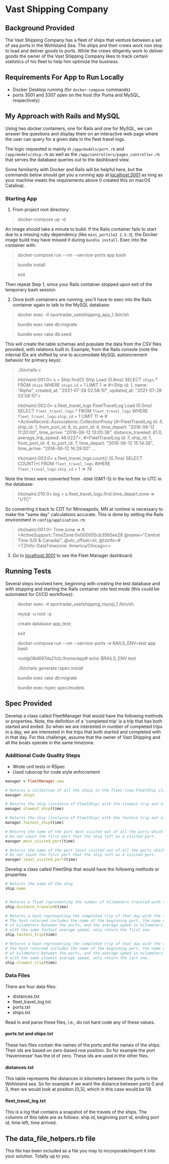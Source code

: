# Vast Shipping Company

## Background Provided

The Vast Shipping Company has a fleet of ships that venture between a set of sea ports in the Wohlstand Sea. The ships and their crews work non stop to load and deliver goods to ports. While the crews diligently work to deliver goods the owner of the Vast Shipping Company likes to track certain statistics of his fleet to help him optimize the business.

## Requirements For App to Run Locally

- Docker Desktop running (for `docker-compose` commands)
- ports 3001 and 3307 open on the host (for Puma and MySQL, respectively)

## My Approach with Rails and MySQL

Using two docker containers, one for Rails and one for MySQL, we can answer the questions and display them on an interactive web page where the user can query for a given date in the fleet travel logs.

The logic requested is mainly in `/app/models/port.rb` and `/app/models/ship.rb` as well as the `/app/controllers/pages_controller.rb` that serves the database queries out to the dashboard view.

Some familiarity with Docker and Rails will be helpful here, but the commands below should get you a running app at [localhost:3001](http://localhost:3001) as long as your machine meets the requirements above (I created this on macOS Catalina).

### Starting App

1. From project root directory:

> docker-compose up -d

An image should take a minute to build.
If the Rails container fails to start due to a missing ruby dependency (like `mini_portile2 2.5.3`), the Docker image build may have missed it during `bundle install`. Exec into the container with:
> docker-compose run --rm --service-ports app bash

> bundle install

> exit

Then repeat Step 1, since your Rails container stopped upon exit of the temporary bash session.

2. Once both containers are running, you'll have to exec into the Rails container again to talk to the MySQL database:

> docker exec -it sportradar_vastshipping_app_1 /bin/sh

> bundle exec rake db:migrate

> bundle exec rake db:seed

This will create the table schemas and populate the data from the CSV files provided, with relations built in. Example, from the Rails console (note the internal IDs are shifted by one to accomodate MySQL autoincrement behavior for primary keys):

> ./bin/rails c

>irb(main):001:0> s = Ship.find(1)
  Ship Load (0.8ms)  SELECT `ships`.* FROM `ships` WHERE `ships`.`id` = 1 LIMIT 1
=> #<Ship id: 1, name: "Alpha", created_at: "2021-07-28 02:58:10", updated_at: "2021-07-28 02:58:10">

>irb(main):002:0> s.fleet_travel_logs
  FleetTravelLog Load (0.5ms)  SELECT `fleet_travel_logs`.* FROM `fleet_travel_logs` WHERE `fleet_travel_logs`.`ship_id` = 1 LIMIT 11
  => #<ActiveRecord::Associations::CollectionProxy [#<FleetTravelLog id: 4, ship_id: 1, from_port_id: 8, to_port_id: 4, time_depart: "2016-06-12 11:20:00", time_arrive: "2016-06-12 13:05:36", distance_traveled: 81.0, average_trip_speed: 46.0227>, #<FleetTravelLog id: 7, ship_id: 1, from_port_id: 4, to_port_id: 7, time_depart: "2016-06-12 15:14:36", time_arrive: "2016-06-12 16:29:00" ...

> irb(main):003:0> s.fleet_travel_logs.count()
   (0.7ms)  SELECT COUNT(*) FROM `fleet_travel_logs` WHERE `fleet_travel_logs`.`ship_id` = 1
=> 74

Note the times were converted from `-0500` (GMT-5) in the text file to UTC in the database:

> irb(main):010:0> log = s.fleet_travel_logs.first.time_depart.zone
=> "UTC"

So converting it back to CDT for Minneapolis, MN at runtime is necessary to make the "same day" calculations accurate. This is done by setting the Rails environment in `config/application.rb`:

> irb(main):001:0> Time.zone
=> #<ActiveSupport::TimeZone:0x000055cb3565ee28 @name="Central Time (US & Canada)", @utc_offset=nil, @tzinfo=#<TZInfo::DataTimezone: America/Chicago>>

3. Go to [localhost:3001](http://localhost:3001) to see the Fleet Manager dashboard.

## Running Tests
Several steps involved here, beginning with creating the test database and with stopping and starting the Rails container into test mode (this could be automated for CI/CD workflows):
> docker exec -it sportradar_vastshipping_mysql_1 /bin/sh

> mysql -u root -p

> create database app_test;

> exit


> docker-compose run --rm --service-ports -e RAILS_ENV=test app bash

> root@08d697da21cb:/home/app# echo $RAILS_ENV
test

> ./bin/rails generate rspec:install

> bundle exec rake db:migrate

> bundle exec rspec spec/models

## Spec Provided

Develop a class called FleetManager that would have the following methods or properties. Note, the definition of a 'completed trip' is a trip that has both started and ended. So when we are interested in number of completed trips in a day, we are interested in the trips that both started and completed with in that day. For this challenge, assume that the owner of Vast Shipping and all the boats operate in the same timezone.

### Additional Code Quality Steps
- Wrote unit tests in RSpec
- Used rubocop for code style enforcement



```ruby
manager = FleetManager.new

# Returns a collection of all the ships in the fleet (see FleetShip class)
manager.ships

# Returns the ship (instance of FleetShip) with the slowest trip out of all the completed trips by all ships that day
manager.slowest_ship(time)

# Returns the ship (instance of FleetShip) with the fastest trip out of all the completed trips by all ships that day
manager.fastest_ship(time)

# Returns the name of the port most visited out of all the ports which were visited by the ships in that day.
# Do not count the first port that the ship left as a visited port.
manager.most_visited_port(time)

# Returns the name of the port least visited out of all the ports which were visited by the ships in that day,
# Do not count the first port that the ship left as a visited port.
manager.least_visited_port(time)

```

Develop a class called FleetShip that would have the following methods or properties

```ruby
# Returns the name of the ship
ship.name


# Returns a float representing the number of kilometers traveled with the completed trips on that day.
ship.distance_traveled(time)

# Returns a hash representing the completed trip of that day with the fastest average speed (distance in km/time in hr).
# The hash returned includes the name of the beginning port, the name of ending port, depart_time, arrival_time, number 
# of kilometers between the ports, and the average speed in kilometers for the completed. If there is more than one trip
# with the same fastest average speed, only return the first one. 
ship.fastest_trip(time)

# Returns a hash representing the completed trip of that day with the slowest average speed (distance in km/time in hr).
# The hash returned includes the name of the beginning port, the name of ending port, depart_time, arrival_time, number
# of kilometers between the ports, and the average speed in kilometers for the completed. If there is more than one trip
# with the same slowest average speed, only return the last one. 
ship.slowest_trip(time)

```

### Data Files

There are four data files:
 - distances.txt
 - fleet_travel_log.txt
 - ports.txt
 - ships.txt
 
Read in and parse these files, i.e., do not hard code any of these values.
 
#### ports.txt and ships.txt
These two files contain the names of the ports and the names of the ships. Their ids are based on zero-based row
position. So for example the port 'Havennesse' has the id of zero. These ids are used in the other files.

#### distances.txt
This table represents the distances in kilometers between the ports in the Wohlstand sea. So for example if we want the 
distance between ports 0 and 3, then we would look at position [0,3], which in this case would be 59.

#### fleet_travel_log.txt
This is a log that contains a snapshot of the travels of the ships. The columns of this table are as follows: ship id,
beginning port id, ending port id, time left, time arrived. 
 
## The data_file_helpers.rb file
This file has been included as a file you may to incorporate/import it into your solution. Totally up to you.

